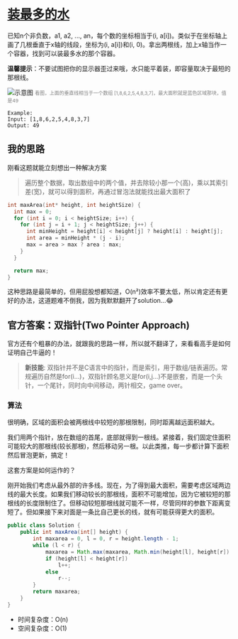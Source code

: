 # [装最多的水](https://leetcode.com/problems/container-with-most-water/solution/)
已知n个非负数，a1, a2, ..., an，每个数的坐标相当于(i, a[i])。类似于在坐标轴上画了几根垂直于x轴的线段，坐标为(i, a[i])和(i, 0)。拿出两根线，加上x轴当作一个容器，找到可以装最多水的那个容器。

**温馨提示**：不要试图把你的显示器歪过来哦，水只能平着装，即容量取决于最短的那根线。

![示意图](https://s3-lc-upload.s3.amazonaws.com/uploads/2018/07/17/question_11.jpg)
<span style="font-size:11px;color:gray">
看图，上面的垂直线相当于一个数组 [1,8,6,2,5,4,8,3,7]，最大面积就是蓝色区域那块，值是49
</span>

```
Example:
Input: [1,8,6,2,5,4,8,3,7]
Output: 49
```

## 我的思路
刚看这题就能立刻想出一种解决方案
> 遍历整个数据，取出数组中的两个值，并去除较小那一个(高)，乘以其索引差(宽)，就可以得到面积，再通过冒泡法就能找出最大面积了
```c
int maxArea(int* height, int heightSize) {
  int max = 0;
  for (int i = 0; i < heightSize; i++) {
    for (int j = i + 1; j < heightSize; j++) {
      int minHeight = height[i] < height[j] ? height[i] : height[j];
      int area = minHeight * (j - i);
      max = area > max ? area : max;
    }
  }

  return max;
}
```
这种思路是最简单的，但用屁股想都知道，O(n²)效率不要太低，所以肯定还有更好的办法，这道题难不倒我，因为我默默翻开了solution...😂

## 官方答案：双指针(Two Pointer Approach)
官方还有个粗暴的办法，就跟我的思路一样，所以就不翻译了，来看看高手是如何证明自己牛逼的！
> **新技能**: 双指针并不是C语言中的指针，而是索引，用于数组/链表遍历。常规遍历自然是for(i...)，双指针顾名思义是for(i,j...)不是嵌套，而是一个头针，一个尾针，同时向中间移动，两针相交，game over。

### 算法
很明确，区域的面积会被两根线中较短的那根限制，同时距离越远面积越大。

我们用两个指针，放在数组的首尾，底部就得到一根线。紧接着，我们固定住面积可能较大的那根线(较长那根)，然后移动另一根。以此类推，每一步都计算下面积然后冒泡更新，搞定！

这套方案是如何运作的？

刚开始我们考虑从最外部的许多线。现在，为了得到最大面积，需要考虑区域两边线的最大长度。如果我们移动较长的那根线，面积不可能增加，因为它被较短的那根线的长度限制住了。但移动较短那根线就可能不一样，尽管同样的参数下距离变短了。但如果接下来对面是一条比自己更长的线，就有可能获得更大的面积。
```java
public class Solution {
    public int maxArea(int[] height) {
        int maxarea = 0, l = 0, r = height.length - 1;
        while (l < r) {
            maxarea = Math.max(maxarea, Math.min(height[l], height[r]) * (r - l));
            if (height[l] < height[r])
                l++;
            else
                r--;
        }
        return maxarea;
    }
}
```
- 时间复杂度：O(n)
- 空间复杂度：O(1)